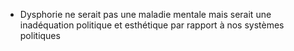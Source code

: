 - Dysphorie ne serait pas une maladie mentale mais serait une inadéquation politique et esthétique par rapport à nos systèmes politiques